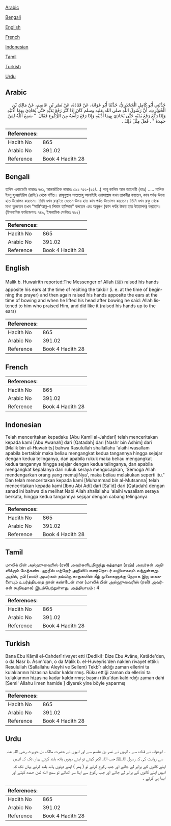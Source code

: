 [Arabic](#arabic)

[Bengali](#bengali)

[English](#english)

[French](#french)

[Indonesian](#indonesian)

[Tamil](#tamil)

[Turkish](#turkish)

[Urdu](#urdu)

## Arabic


<div dir="rtl" lang="ar" style={{fontSize:'larger',backgroundColor:'#f8f9fa',padding:20}}>
حَدَّثَنِي أَبُو كَامِلٍ الْجَحْدَرِيُّ، حَدَّثَنَا أَبُو عَوَانَةَ، عَنْ قَتَادَةَ، عَنْ نَصْرِ بْنِ عَاصِمٍ، عَنْ مَالِكِ بْنِ الْحُوَيْرِثِ، أَنَّ رَسُولَ اللَّهِ صلى الله عليه وسلم كَانَ إِذَا كَبَّرَ رَفَعَ يَدَيْهِ حَتَّى يُحَاذِيَ بِهِمَا أُذُنَيْهِ وَإِذَا رَكَعَ رَفَعَ يَدَيْهِ حَتَّى يُحَاذِيَ بِهِمَا أُذُنَيْهِ وَإِذَا رَفَعَ رَأْسَهُ مِنَ الرُّكُوعِ فَقَالَ ‏ "‏ سَمِعَ اللَّهُ لِمَنْ حَمِدَهُ ‏"‏ ‏.‏ فَعَلَ مِثْلَ ذَلِكَ ‏.‏
</div>
<div style={{backgroundColor:'#f8f9fa',padding:20, marginBottom: 10}}><table> <thead> <tr> <th>References:</th> <th></th> </tr> </thead> <tbody><tr><td>Hadith No</td><td>865</td></tr><tr><td>Arabic No</td><td>391.02</td></tr><tr><td>Reference</td><td>Book 4 Hadith 28</td></tr></tbody></table></div>

## Bengali


<div dir="ltr" lang="bn" style={{fontSize:'larger',backgroundColor:'#f8f9fa',padding:20}}>
হাদিস একাডেমি নাম্বারঃ ৭৫১, আন্তর্জাতিক নাম্বারঃ ৩৯১ ৭৫১-(২৫/...) আবূ কালিম আল জাহদারী (রহঃ) ..... মালিক ইবনু হুওয়াইরিস (রাযিঃ) থেকে বর্ণিত। রাসূলুল্লাহ সাল্লাল্লাহু আলাইহি ওয়াসাল্লাম যখন তাকবীর বলতেন, কান পর্যন্ত উভয় হাত উত্তোলন করতেন। তিনি যখন রুকূ’তে যেতেন উভয় হাত কান পর্যন্ত উত্তোলন করতেন। তিনি যখন রুকু থেকে মাথা তুলতেন তখন "সামি'আল্ল-হ লিমান হামিদাহ" বলতেন এবং অনুরূপ (কান পর্যন্ত উভয় হাত উত্তোলন) করতেন। (ইসলামিক ফাউন্ডেশনঃ ৭৪৯, ইসলামিক সেন্টারঃ ৭৬২)
</div>
<div style={{backgroundColor:'#f8f9fa',padding:20, marginBottom: 10}}><table> <thead> <tr> <th>References:</th> <th></th> </tr> </thead> <tbody><tr><td>Hadith No</td><td>865</td></tr><tr><td>Arabic No</td><td>391.02</td></tr><tr><td>Reference</td><td>Book 4 Hadith 28</td></tr></tbody></table></div>

## English


<div dir="ltr" lang="en" style={{fontSize:'larger',backgroundColor:'#f8f9fa',padding:20}}>
Malik b. Huwairith reported:The Messenger of Allah (ﷺ) raised his hands apposite his ears at the time of reciting the takbir (i. e. at the time of beginning the prayer) and then again raised his hands apposite the ears at the time of bowing and when he lifted his head after bowing he said: Allah listened to him who praised Him, and did like it (raised his hands up to the ears)
</div>
<div style={{backgroundColor:'#f8f9fa',padding:20, marginBottom: 10}}><table> <thead> <tr> <th>References:</th> <th></th> </tr> </thead> <tbody><tr><td>Hadith No</td><td>865</td></tr><tr><td>Arabic No</td><td>391.02</td></tr><tr><td>Reference</td><td>Book 4 Hadith 28</td></tr></tbody></table></div>

## French


<div dir="ltr" lang="fr" style={{fontSize:'larger',backgroundColor:'#f8f9fa',padding:20}}>

</div>
<div style={{backgroundColor:'#f8f9fa',padding:20, marginBottom: 10}}><table> <thead> <tr> <th>References:</th> <th></th> </tr> </thead> <tbody><tr><td>Hadith No</td><td>865</td></tr><tr><td>Arabic No</td><td>391.02</td></tr><tr><td>Reference</td><td>Book 4 Hadith 28</td></tr></tbody></table></div>

## Indonesian


<div dir="ltr" lang="id" style={{fontSize:'larger',backgroundColor:'#f8f9fa',padding:20}}>
Telah menceritakan kepadaku [Abu Kamil al-Jahdari] telah menceritakan kepada kami [Abu Awanah] dari [Qatadah] dari [Nashr bin Ashim] dari [Malik bin al-Huwairits] bahwa Rasulullah shallallahu 'alaihi wasallam apabila bertakbir maka beliau mengangkat kedua tangannya hingga sejajar dengan kedua telinganya, dan apabila rukuk maka beliau mengangkat kedua tangannya hingga sejajar dengan kedua telinganya, dan apabila mengangkat kepalanya dari rukuk seraya mengucapkan, 'Semoga Allah mendengarkan orang yang memujiNya', maka beliau melakukan seperti itu." Dan telah menceritakan kepada kami [Muhammad bin al-Mutsanna] telah menceritakan kepada kami [Ibnu Abi Adi] dari [Sa'id] dari [Qatadah] dengan sanad ini bahwa dia melihat Nabi Allah shallallahu 'alaihi wasallam seraya berkata, hingga kedua tangannya sejajar dengan cabang telinganya
</div>
<div style={{backgroundColor:'#f8f9fa',padding:20, marginBottom: 10}}><table> <thead> <tr> <th>References:</th> <th></th> </tr> </thead> <tbody><tr><td>Hadith No</td><td>865</td></tr><tr><td>Arabic No</td><td>391.02</td></tr><tr><td>Reference</td><td>Book 4 Hadith 28</td></tr></tbody></table></div>

## Tamil


<div dir="ltr" lang="ta" style={{fontSize:'larger',backgroundColor:'#f8f9fa',padding:20}}>
மாலிக் பின் அல்ஹுவைரிஸ் (ரலி) அவர்களிடமிருந்து கத்தாதா (ரஹ்) அவர்கள் அறிவிக்கும் மேற்கண்ட ஹதீஸ் மற்றோர் அறிவிப்பாளர்தொடர் வழியாகவும் வந்துள்ளது. அதில், நபி (ஸல்) அவர்கள் தம்மிரு காதுகளின் கீழ் முனைகளுக்கு நேராக இரு கைகளையும் உயர்த்தியதை நான் கண்டேன் என (மாலிக் பின் அல்ஹுவைரிஸ் (ரலி) அவர்கள் கூறியதாக) இடம்பெற்றுள்ளது. அத்தியாயம் : 4
</div>
<div style={{backgroundColor:'#f8f9fa',padding:20, marginBottom: 10}}><table> <thead> <tr> <th>References:</th> <th></th> </tr> </thead> <tbody><tr><td>Hadith No</td><td>865</td></tr><tr><td>Arabic No</td><td>391.02</td></tr><tr><td>Reference</td><td>Book 4 Hadith 28</td></tr></tbody></table></div>

## Turkish


<div dir="ltr" lang="tr" style={{fontSize:'larger',backgroundColor:'#f8f9fa',padding:20}}>
Bana Ebu Kâmil el-Cahderî rivayet etti (Dediki): Bize Ebu Avâne, Katâde'den, o da Nasr b. Âsım'dan, o da Mâlik b. el-Huveyris'den naklen rivayet ettiki: Resulullah (Sallallahu Aleyhi ve Sellem) Tekbîr aldığı zaman ellerini ta kulaklarının hizasına kadar kaldırırmış. Rüku ettiği zaman da ellerini ta kulaklarının hizasına kadar kaldırırmış; başını rüku'dan kaldırdığı zaman dahi [Semi' Allahu limen hamide ] diyerek yine böyle yaparmış
</div>
<div style={{backgroundColor:'#f8f9fa',padding:20, marginBottom: 10}}><table> <thead> <tr> <th>References:</th> <th></th> </tr> </thead> <tbody><tr><td>Hadith No</td><td>865</td></tr><tr><td>Arabic No</td><td>391.02</td></tr><tr><td>Reference</td><td>Book 4 Hadith 28</td></tr></tbody></table></div>

## Urdu


<div dir="rtl" lang="ur" style={{fontSize:'larger',backgroundColor:'#f8f9fa',padding:20}}>
۔ ابوعوانہ نے قتادہ سے ، انہوں نے نصر بن عاصم سے اور انہوں نے حضرت مالک بن حویرث ‌رضی ‌اللہ ‌عنہ ‌ ‌ سے روایت کی کہ رسول اللہﷺ جب اللہ اکبر کہتے تو اپنے دونوں ہاتھ بلند کرتے یہاں تک کہ انہیں اپنے کانوں کے برابر لے جاتے اور جب رکوع کرتے تو ( پھر ) اپنے دونوں ہاتھ بلند کرتے یہاں تک کہ انہیں اپنے کانوں کے برابر لے جاتے اور جب رکوع سے اپنا سر اٹھاتے تو سمع الله لمن حمده کہتے اور ایسا ہی کرتے ۔
</div>
<div style={{backgroundColor:'#f8f9fa',padding:20, marginBottom: 10}}><table> <thead> <tr> <th>References:</th> <th></th> </tr> </thead> <tbody><tr><td>Hadith No</td><td>865</td></tr><tr><td>Arabic No</td><td>391.02</td></tr><tr><td>Reference</td><td>Book 4 Hadith 28</td></tr></tbody></table></div>